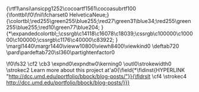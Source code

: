 {\rtf1\ansi\ansicpg1252\cocoartf1561\cocoasubrtf100
{\fonttbl\f0\fnil\fcharset0 HelveticaNeue;}
{\colortbl;\red255\green255\blue255;\red27\green31\blue34;\red255\green255\blue255;\red10\green77\blue204;
}
{\*\expandedcolortbl;;\cssrgb\c14118\c16078\c18039;\cssrgb\c100000\c100000\c100000;\cssrgb\c1176\c40000\c83922;
}
\margl1440\margr1440\vieww10800\viewh8400\viewkind0
\deftab720
\pard\pardeftab720\sl360\partightenfactor0

\f0\fs32 \cf2 \cb3 \expnd0\expndtw0\kerning0
\outl0\strokewidth0 \strokec2 Learn more about this project at\'a0{\field{\*\fldinst{HYPERLINK "http://dcc.umd.edu/portfolio/bbock/blog-posts/"}}{\fldrslt \cf4 \strokec4 http://dcc.umd.edu/portfolio/bbock/blog-posts/}}}